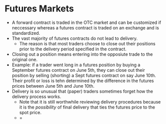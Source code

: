 # Futures Markets

+ A forward contract is traded in the OTC market and can be customized if neccessary whereas a futures contract is traded on an exchange and is standardized.  
+ The vast majority of futures contracts do not lead to delivery. 
	+ The reason is that most traders choose to close out their positions prior to the delivery period specified in the contract. 
+ Closing out a position means entering into the opposiute trade to the original one.
+ Example: if a trader went long in a futures position by buying a September futures contract on June 5th, they can close out their position by selling (shorting) a Sept futures contract on say June 10th.  Their profit or loss is tehn determined by the difference in the futures prices between June 5th and June 10th.
+ Delivery is so unusual that (paper) traders sometimes forget how the delivery process works.
	+ Note that it is still worthwhile reviewing delivery procedures because it is the *possibility* of final delivery that ties the futures price to the spot price. 
	+ =